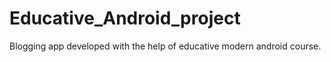 # Educative_Android_project

Blogging app developed with the help of educative modern android course.
